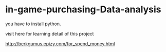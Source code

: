 # in-game-purchasing-Data-analysis

you have to install python.

visit here for learning detail of this project

http://berkgumus.epizy.com/for_spend_money.html
